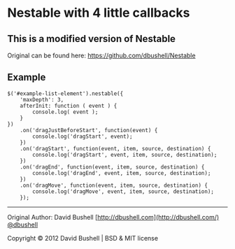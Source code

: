 Nestable with 4 little callbacks
========

## This is a modified version of Nestable

Original can be found here: https://github.com/dbushell/Nestable

## Example
```
$('#example-list-element').nestable({
	'maxDepth': 3,
	afterInit: function ( event ) { 
		console.log( event ); 
	}
})
	.on('dragJustBeforeStart', function(event) {
		console.log('dragStart', event);
	})
	.on('dragStart', function(event, item, source, destination) {
		console.log('dragStart', event, item, source, destination);
	})
	.on('dragEnd', function(event, item, source, destination) {
		console.log('dragEnd', event, item, source, destination);
	})
	.on('dragMove', function(event, item, source, destination) {
		console.log('dragMove', event, item, source, destination);
	});
```
* * *

Original Author: David Bushell [http://dbushell.com](http://dbushell.com/) [@dbushell](http://twitter.com/dbushell/)

Copyright © 2012 David Bushell | BSD & MIT license
